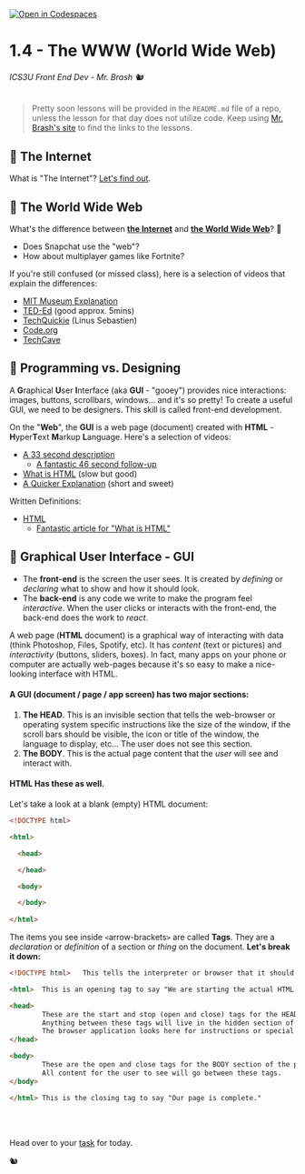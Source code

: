 [![Open in Codespaces](https://classroom.github.com/assets/launch-codespace-2972f46106e565e64193e422d61a12cf1da4916b45550586e14ef0a7c637dd04.svg)](https://classroom.github.com/open-in-codespaces?assignment_repo_id=15990141)
# 1.4 - The WWW (World Wide Web)

###### ICS3U Front End Dev - Mr. Brash 🐿️

> Pretty soon lessons will be provided in the `README.md` file of a repo, unless the lesson for that day does not utilize code. Keep using [Mr. Brash's site](https://www.brash.ca/ics3) to find the links to the lessons.

## 📖 The Internet
What is "The Internet"?  [Let's find out](https://youtu.be/Dxcc6ycZ73M).

## 📖 The World Wide Web
What's the difference between **[the Internet](https://en.wikipedia.org/wiki/Internet)** and **[the World Wide Web](https://en.wikipedia.org/wiki/World_Wide_Web)**? 🤔
  - Does Snapchat use the "web"?
  - How about multiplayer games like Fortnite?

If you're still confused (or missed class), here is a selection of videos that explain the differences:
- [MIT Museum Explanation](https://www.youtube.com/watch?v=UVkT59PmRdo)
- [TED-Ed](https://youtu.be/J8hzJxb0rpc) (good approx. 5mins)
- [TechQuickie](https://www.youtube.com/watch?v=laepk9KrAZY) (Linus Sebastien)
- [Code.org](https://youtu.be/kBXQZMmiA4s)
- [TechCave](https://youtu.be/CX_HyY3kbZw)

## 📖 Programming vs. Designing

A **G**raphical **U**ser **I**nterface (aka **GUI** - "gooey") provides nice interactions:  images, buttons, scrollbars, windows... and it's so pretty! To create a useful GUI, we need to be designers. This skill is called front-end development.

On the "**Web**", the **GUI** is a web page (document) created with **HTML** - **H**yper**T**ext **M**arkup **L**anguage. Here's a selection of videos:
- [A 33 second description](https://youtu.be/xKuJrmlCdig)
  - [A fantastic 46 second follow-up](https://youtu.be/rOPKC49gTkk)
- [What is HTML](https://youtu.be/CKlh1lwe2rY?t=16) (slow but good)
- [A Quicker Explanation](https://youtu.be/W-6OY9eI3hk?t=73) (short and sweet)

Written Definitions:
- [HTML](https://en.wikipedia.org/wiki/HTML)
  - [Fantastic article for "What is HTML"](https://www.hostinger.com/tutorials/what-is-html)

## 📖 Graphical User Interface - GUI
- The **front-end** is the screen the user sees. It is created by _defining_ or _declaring_ what to show and how it should look.
- The **back-end** is any code we write to make the program feel _interactive_. When the user clicks or interacts with the front-end, the back-end does the work to _react_.

A web page (**HTML** document) is a graphical way of interacting with data (think Photoshop, Files, Spotify, etc). It has _content_ (text or pictures) and _interactivity_ (buttons, sliders, boxes). In fact, many apps on your phone or computer are actually web-pages because it's so easy to make a nice-looking interface with HTML.

#### A GUI (document / page / app screen) has two major sections:

1. **The HEAD**. This is an invisible section that tells the web-browser or operating system specific instructions like the size of the window, if the scroll bars should be visible, the icon or title of the window, the language to display, etc... The user does not see this section.
2. **The BODY**. This is the actual page content that the _user_ will see and interact with.

#### HTML Has these as well.

Let's take a look at a blank (empty) HTML document:
```HTML
<!DOCTYPE html>

<html>

  <head>

  </head>

  <body>

  </body>
  
</html>
```

The items you see inside `<`arrow-brackets`>` are called **Tags**. They are a _declaration_ or _definition_ of a section or _thing_ on the document. **Let's break it down:**
```HTML
<!DOCTYPE html>   This tells the interpreter or browser that it should expect HTML tags.
```
```HTML
<html>  This is an opening tag to say "We are starting the actual HTML now"
```
```HTML
<head>
        These are the start and stop (open and close) tags for the HEAD section of the page.
        Anything between these tags will live in the hidden section of the page.
        The browser application looks here for instructions or special codes that the user doesn't see.
</head>
```
```HTML
<body>
        These are the open and close tags for the BODY section of the page.
        All content for the user to see will go between these tags.
</body>
```
```HTML
</html> This is the closing tag to say "Our page is complete."
```

<br><br>

Head over to your [task](YOUR_TASK.md) for today.


🐿️
